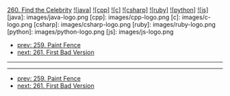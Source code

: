 [260. Find the Celebrity](https://leetcode.com/problems/find-the-celebrity/)
[![java]](https://github.com/leetcode-study-group/leetcode-java-solutions/blob/master/260-find-the-celebrity.md)
[![cpp]](https://github.com/leetcode-study-group/leetcode-cpp-solutions/blob/master/260-find-the-celebrity.md)
[![c]](https://github.com/leetcode-study-group/leetcode-c-solutions/blob/master/260-find-the-celebrity.md)
[![csharp]](https://github.com/leetcode-study-group/leetcode-csharp-solutions/blob/master/260-find-the-celebrity.md)
[![ruby]](https://github.com/leetcode-study-group/leetcode-ruby-solutions/blob/master/260-find-the-celebrity.md)
[![python]](https://github.com/leetcode-study-group/leetcode-python-solutions/blob/master/260-find-the-celebrity.md)
[![js]](https://github.com/leetcode-study-group/leetcode-js-solutions/blob/master/260-find-the-celebrity.md)
[java]: images/java-logo.png
[cpp]: images/cpp-logo.png
[c]: images/c-logo.png
[csharp]: images/csharp-logo.png
[ruby]: images/ruby-logo.png
[python]: images/python-logo.png
[js]: images/js-logo.png

- [prev: 259. Paint Fence](259-paint-fence.md)
- [next: 261. First Bad Version](261-first-bad-version.md)

---


---

- [prev: 259. Paint Fence](259-paint-fence.md)
- [next: 261. First Bad Version](261-first-bad-version.md)
